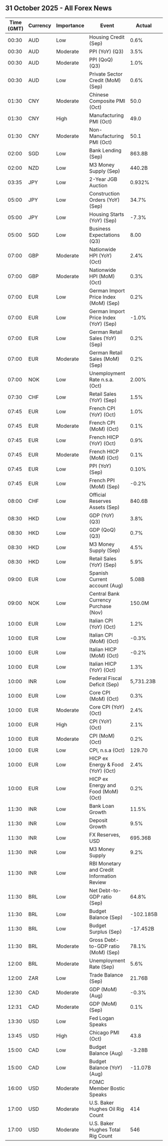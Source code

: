 ## 31 October 2025 - All Forex News

| Time (GMT) | Currency | Importance | Event | Actual | Forecast | Previous |
|------|----------|------------|-------|--------|----------|----------|
| 00:30 | AUD | Low | Housing Credit (Sep) | 0.6% | 0.6% | 0.6% |
| 00:30 | AUD | Moderate | PPI (YoY) (Q3) | 3.5% |  | 3.4% |
| 00:30 | AUD | Moderate | PPI (QoQ) (Q3) | 1.0% | 0.8% | 0.7% |
| 00:30 | AUD | Low | Private Sector Credit (MoM) (Sep) | 0.6% | 0.6% | 0.6% |
| 01:30 | CNY | Moderate | Chinese Composite PMI (Oct) | 50.0 |  | 50.6 |
| 01:30 | CNY | High | Manufacturing PMI (Oct) | 49.0 | 49.6 | 49.8 |
| 01:30 | CNY | Moderate | Non-Manufacturing PMI (Oct) | 50.1 | 50.1 | 50.0 |
| 02:00 | SGD | Low | Bank Lending (Sep) | 863.8B |  | 851.7B |
| 02:00 | NZD | Low | M3 Money Supply (Sep) | 440.2B |  | 436.6B |
| 03:35 | JPY | Low | 2-Year JGB Auction | 0.932% |  | 0.949% |
| 05:00 | JPY | Low | Construction Orders (YoY) (Sep) | 34.7% |  | 38.9% |
| 05:00 | JPY | Low | Housing Starts (YoY) (Sep) | -7.3% | -7.8% | -9.8% |
| 05:00 | SGD | Low | Business Expectations (Q3) | 8.00 |  | 5.00 |
| 07:00 | GBP | Moderate | Nationwide HPI (YoY) (Oct) | 2.4% | 2.3% | 2.2% |
| 07:00 | GBP | Moderate | Nationwide HPI (MoM) (Oct) | 0.3% | 0.0% | 0.5% |
| 07:00 | EUR | Low | German Import Price Index (MoM) (Sep) | 0.2% | -0.2% | -0.5% |
| 07:00 | EUR | Low | German Import Price Index (YoY) (Sep) | -1.0% |  | -1.5% |
| 07:00 | EUR | Low | German Retail Sales (YoY) (Sep) | 0.2% |  | -1.6% |
| 07:00 | EUR | Moderate | German Retail Sales (MoM) (Sep) | 0.2% | 0.2% | -0.5% |
| 07:00 | NOK | Low | Unemployment Rate n.s.a. (Oct) | 2.00% | 2.10% | 2.10% |
| 07:30 | CHF | Low | Retail Sales (YoY) (Sep) | 1.5% | 0.3% | -0.4% |
| 07:45 | EUR | Low | French CPI (YoY) (Oct) | 1.0% | 1.1% | 1.2% |
| 07:45 | EUR | Moderate | French CPI (MoM) (Oct) | 0.1% | 0.1% | -1.0% |
| 07:45 | EUR | Low | French HICP (YoY) (Oct) | 0.9% | 1.0% | 1.1% |
| 07:45 | EUR | Moderate | French HICP (MoM) (Oct) | 0.1% | 0.1% | -1.1% |
| 07:45 | EUR | Low | PPI (YoY) (Sep) | 0.10% |  | 0.10% |
| 07:45 | EUR | Low | French PPI (MoM) (Sep) | -0.2% |  | -0.2% |
| 08:00 | CHF | Low | Official Reserves Assets (Sep) | 840.6B |  | 818.8B |
| 08:30 | HKD | Low | GDP (YoY) (Q3) | 3.8% |  | 3.1% |
| 08:30 | HKD | Low | GDP (QoQ) (Q3) | 0.7% |  | 0.4% |
| 08:30 | HKD | Low | M3 Money Supply (Sep) | 4.5% |  | 4.0% |
| 08:30 | HKD | Low | Retail Sales (YoY) (Sep) | 5.9% |  | 3.8% |
| 09:00 | EUR | Low | Spanish Current account (Aug) | 5.08B |  | 6.27B |
| 09:00 | NOK | Low | Central Bank Currency Purchase (Nov) | 150.0M |  | -150.0M |
| 10:00 | EUR | Low | Italian CPI (YoY) (Oct) | 1.2% | 1.6% | 1.6% |
| 10:00 | EUR | Low | Italian CPI (MoM) (Oct) | -0.3% | 0.0% | -0.2% |
| 10:00 | EUR | Low | Italian HICP (MoM) (Oct) | -0.2% |  | 1.3% |
| 10:00 | EUR | Low | Italian HICP (YoY) (Oct) | 1.3% | 1.7% | 1.8% |
| 10:00 | INR | Low | Federal Fiscal Deficit (Sep) | 5,731.23B |  | 5,981.53B |
| 10:00 | EUR | Low | Core CPI (MoM) (Oct) | 0.3% |  | 0.1% |
| 10:00 | EUR | Moderate | Core CPI (YoY) (Oct) | 2.4% | 2.3% | 2.4% |
| 10:00 | EUR | High | CPI (YoY) (Oct) | 2.1% | 2.1% | 2.2% |
| 10:00 | EUR | Moderate | CPI (MoM) (Oct) | 0.2% |  | 0.1% |
| 10:00 | EUR | Low | CPI, n.s.a (Oct) | 129.70 |  | 129.43 |
| 10:00 | EUR | Low | HICP ex Energy & Food (YoY) (Oct) | 2.4% |  | 2.4% |
| 10:00 | EUR | Low | HICP ex Energy and Food (MoM) (Oct) | 0.2% |  | 0.1% |
| 11:30 | INR | Low | Bank Loan Growth | 11.5% |  | 11.4% |
| 11:30 | INR | Low | Deposit Growth | 9.5% |  | 9.9% |
| 11:30 | INR | Low | FX Reserves, USD | 695.36B |  | 702.28B |
| 11:30 | INR | Low | M3 Money Supply | 9.2% |  | 9.9% |
| 11:30 | INR | Low | RBI Monetary and Credit Information Review |  |  |  |
| 11:30 | BRL | Low | Net Debt-to-GDP ratio (Sep) | 64.8% |  | 64.2% |
| 11:30 | BRL | Low | Budget Balance (Sep) | -102.185B | -86.100B | -91.516B |
| 11:30 | BRL | Low | Budget Surplus (Sep) | -17.452B |  | -17.255B |
| 11:30 | BRL | Moderate | Gross Debt-to-GDP ratio (MoM) (Sep) | 78.1% |  | 77.5% |
| 12:00 | BRL | Moderate | Unemployment Rate (Sep) | 5.6% | 5.5% | 5.6% |
| 12:00 | ZAR | Low | Trade Balance (Sep) | 21.76B |  | 2.37B |
| 12:30 | CAD | Moderate | GDP (MoM) (Aug) | -0.3% | 0.0% | 0.2% |
| 12:31 | CAD | Moderate | GDP (MoM) (Sep) | 0.1% |  | -0.3% |
| 13:30 | USD | Low | Fed Logan Speaks |  |  |  |
| 13:45 | USD | High | Chicago PMI (Oct) | 43.8 | 42.3 | 40.6 |
| 15:00 | CAD | Low | Budget Balance (Aug) | -3.28B |  | -1.51B |
| 15:00 | CAD | Low | Budget Balance (YoY) (Aug) | -11.07B |  | -7.79B |
| 16:00 | USD | Moderate | FOMC Member Bostic Speaks |  |  |  |
| 17:00 | USD | Moderate | U.S. Baker Hughes Oil Rig Count | 414 |  | 420 |
| 17:00 | USD | Moderate | U.S. Baker Hughes Total Rig Count | 546 |  | 550 |
